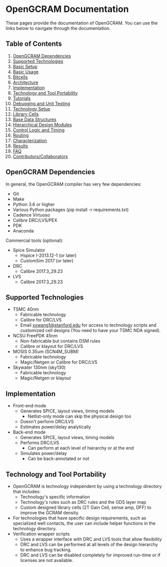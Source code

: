 # OpenGCRAM Documentation
<!--![OpenGCRAM Logo](../../images/OpenGCRAM_logo_yellow_transparent.svg)-->

These pages provide the documentation of OpenGCRAM. You can use the links below to
navigate through the documentation.

## Table of Contents
1. [OpenGCRAM Dependencies](#OpenGCRAM-dependencies)
1. [Supported Technologies](#supported-technologies)
1. [Basic Setup](./basic_setup.md#go-back)
1. [Basic Usage](./basic_usage.md#go-back)
1. [Bitcells](./bitcells.md#go-back)
1. [Architecture](./architecture.md#go-back)
1. [Implementation](#implementation)
1. [Technology and Tool Portability](#technology-and-tool-portability)
1. [Tutorials](./tutorials.md#go-back)
1. [Debugging and Unit Testing](./debug.md#go-back)
1. [Technology Setup](./technology_setup.md#go-back)
1. [Library Cells](./library_cells.md#go-back)
1. [Base Data Structures](./base_data_structures.md#go-back)
1. [Hierarchical Design Modules](./design_modules.md#go-back)
1. [Control Logic and Timing](./control_logic.md#go-back)
1. [Routing](./routing.md#go-back)
1. [Characterization](./characterization.md#go-back)
1. [Results](./results.md#go-back)
1. [FAQ](./FAQ.md#go-back)
1. [Contributors/Collaborators](#contributorscollaborators)



## OpenGCRAM Dependencies
In general, the OpenGCRAM compiler has very few dependencies:
+ Git
+ Make
+ Python 3.6 or higher
+ Various Python packages (pip install -r requirements.txt)
+ Cadence Virtuoso
+ Calibre DRC/LVS/PEX
+ PDK
+ Anaconda


Commercial tools (optional):
* Spice Simulator
    * Hspice  I-2013.12-1 (or later)
    * CustomSim 2017 (or later)
* DRC
    * Calibre 2017.3\_29.23
* LVS
    * Calibre 2017.3\_29.23



## Supported Technologies
* TSMC 40nm
    * Fabricable technology
    * Calibre for DRC/LVS
    * Email xxwang1@stanford.edu for access to technology scripts and customized cell designs (You need to have your TSMC NDA signed). 
* NCSU FreePDK 45nm
    * Non-fabricable but contains DSM rules
    * Calibre or klayout for DRC/LVS
* MOSIS 0.35um (SCN4M\_SUBM)
    * Fabricable technology
    * Magic/Netgen or Calibre for DRC/LVS
* Skywater 130nm (sky130)
    * Fabricable technology
    * Magic/Netgen or klayout



## Implementation
* Front-end mode
    * Generates SPICE, layout views, timing models
        * Netlist-only mode can skip the physical design too
    * Doesn't perform DRC/LVS
    * Estimates power/delay analytically
* Back-end mode
    * Generates SPICE, layout views, timing models
    * Performs DRC/LVS
        * Can perform at each level of hierarchy or at the end
    * Simulates power/delay
        * Can be back-annotated or not



## Technology and Tool Portability
* OpenGCRAM is technology independent by using a technology directory that
  includes:
    * Technology's specific information
    * Technology's rules such as DRC rules and the GDS layer map
    * Custom designed library cells (2T Gain Cell, sense amp, DFF) to improve the GCRAM
      density.
* For technologies that have specific design requirements, such as specialized
  well contacts, the user can include helper functions in the technology
  directory.
* Verification wrapper scripts
    * Uses a wrapper interface with DRC and LVS tools that allow flexibility
    * DRC and LVS can be performed at all levels of the design hierarchy to
      enhance bug tracking.
    * DRC and LVS can be disabled completely for improved run-time or if
      licenses are not available.

